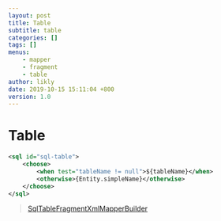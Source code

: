 ```yaml
---
layout: post
title: Table
subtitle: table
categories: []
tags: []
menus:
    - mapper
    - fragment
    - table
author: likly
date: 2019-10-15 15:11:04 +800
version: 1.0
---
```


# Table

```xml
<sql id="sql-table">
    <choose>
        <when test="tableName != null">${tableName}</when>
        <otherwise>{Entity.simpleName}</otherwise>
    </choose>
</sql>
```

> [SqlTableFragmentXmlMapperBuilder](/final-mybatis/final-mybatis-coding/src/main/java/org/finalframework/mybatis/coding/mapper/builder/SqlTableFragmentXmlMapperBuilder.java)
